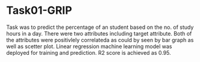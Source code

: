 # Task01-GRIP
Task was to predict the percentage of an student based on the no. of study hours in a day. There were two attributes including target attribute. Both of the attributes were
positivlely correlateda as could by seen by bar graph as well as scetter plot. Linear regression machine learning model was deployed for training and prediction. R2 score is achieved as 0.95.
